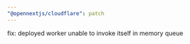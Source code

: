 ```yaml
---
"@opennextjs/cloudflare": patch
---
```


fix: deployed worker unable to invoke itself in memory queue
